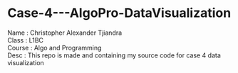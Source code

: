 # Case-4---AlgoPro-DataVisualization
  Name : Christopher Alexander Tjiandra <br />
  Class : L1BC <br />
  Course : Algo and Programming <br />
  Desc : This repo is made and containing my source code for case 4 data visualization 
  
